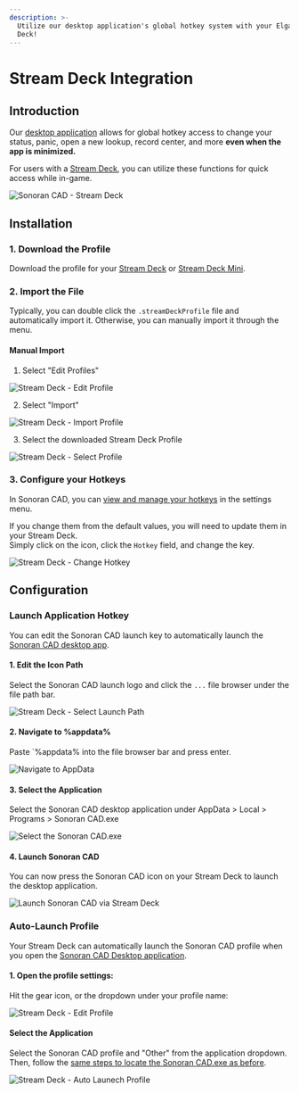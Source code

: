 ```yaml
---
description: >-
  Utilize our desktop application's global hotkey system with your Elgato Stream
  Deck!
---
```


# Stream Deck Integration

## Introduction

Our [desktop application](../downloads/) allows for global hotkey access to change your status, panic, open a new lookup, record center, and more **even when the app is minimized.**

For users with a [Stream Deck](https://www.elgato.com/en/stream-deck), you can utilize these functions for quick access while in-game.

![Sonoran CAD - Stream Deck](../.gitbook/assets/image%20%28176%29%20%281%29%20%281%29.png)

## Installation

### 1. Download the Profile

Download the profile for your [Stream Deck](https://sonoransoftware.com/assets/files/sonorancad/SonoranCADFull.streamDeckProfile) or [Stream Deck Mini](https://sonoransoftware.com/assets/files/sonorancad/SonoranCADMini.streamDeckProfile).

### 2. Import the File

Typically, you can double click the `.streamDeckProfile` file and automatically import it. Otherwise, you can manually import it through the menu.

#### Manual Import

1. Select "Edit Profiles"

![Stream Deck - Edit Profile](../.gitbook/assets/image%20%28170%29.png)

2. Select "Import"

![Stream Deck - Import Profile](../.gitbook/assets/image%20%28180%29.png)

3. Select the downloaded Stream Deck Profile

![Stream Deck - Select Profile](../.gitbook/assets/image%20%28175%29.png)

### 3. Configure your Hotkeys

In Sonoran CAD, you can [view and manage your hotkeys](../tutorials/other-features/configurable-hotkeys.md) in the settings menu.

If you change them from the default values, you will need to update them in your Stream Deck.  
Simply click on the icon, click the `Hotkey` field, and change the key.

![Stream Deck - Change Hotkey](../.gitbook/assets/image%20%28177%29.png)

## Configuration

### Launch Application Hotkey

You can edit the Sonoran CAD launch key to automatically launch the [Sonoran CAD desktop app](../downloads/).

#### 1. Edit the Icon Path

Select the Sonoran CAD launch logo and click the `...` file browser under the file path bar.

![Stream Deck - Select Launch Path](../.gitbook/assets/image%20%28172%29.png)

#### 2. Navigate to %appdata%

Paste \`%appdata% into the file browser bar and press enter.

![Navigate to AppData](../.gitbook/assets/image%20%28174%29.png)

#### 3. Select the Application

Select the Sonoran CAD desktop application under AppData &gt; Local &gt; Programs &gt; Sonoran CAD.exe

![Select the Sonoran CAD.exe](../.gitbook/assets/image%20%28171%29.png)

#### 4. Launch Sonoran CAD

You can now press the Sonoran CAD icon on your Stream Deck to launch the desktop application.

![Launch Sonoran CAD via Stream Deck](../.gitbook/assets/image%20%28169%29.png)

### Auto-Launch Profile

Your Stream Deck can automatically launch the Sonoran CAD profile when you open the [Sonoran CAD Desktop application](../downloads/).

#### 1. Open the profile settings:

Hit the gear icon, or the dropdown under your profile name:

![Stream Deck - Edit Profile](../.gitbook/assets/image%20%28170%29.png)

#### Select the Application

Select the Sonoran CAD profile and "Other" from the application dropdown.  
Then, follow the [same steps to locate the Sonoran CAD.exe as before](stream-deck-integration.md#2-navigate-to-appdata).

![Stream Deck - Auto Launech Profile](../.gitbook/assets/image%20%28179%29.png)

